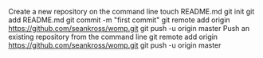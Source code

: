 Create a new repository on the command line
touch README.md
git init
git add README.md
git commit -m "first commit"
git remote add origin https://github.com/seankross/womp.git
git push -u origin master
Push an existing repository from the command line
git remote add origin https://github.com/seankross/womp.git
git push -u origin master
